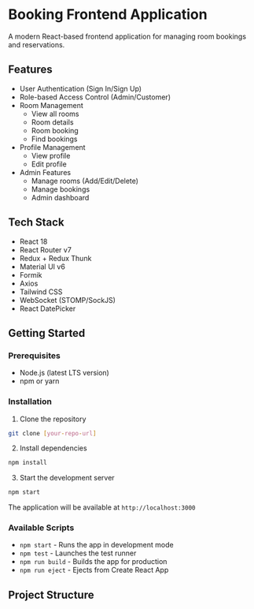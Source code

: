 # Booking Frontend Application

A modern React-based frontend application for managing room bookings and reservations.

## Features

- User Authentication (Sign In/Sign Up)
- Role-based Access Control (Admin/Customer)
- Room Management
  - View all rooms
  - Room details
  - Room booking
  - Find bookings
- Profile Management
  - View profile
  - Edit profile
- Admin Features
  - Manage rooms (Add/Edit/Delete)
  - Manage bookings
  - Admin dashboard

## Tech Stack

- React 18
- React Router v7
- Redux + Redux Thunk
- Material UI v6
- Formik
- Axios
- Tailwind CSS
- WebSocket (STOMP/SockJS)
- React DatePicker

## Getting Started

### Prerequisites

- Node.js (latest LTS version)
- npm or yarn

### Installation

1. Clone the repository
```bash
git clone [your-repo-url]
```

2. Install dependencies
```bash
npm install
```

3. Start the development server
```bash
npm start
```

The application will be available at `http://localhost:3000`

### Available Scripts

- `npm start` - Runs the app in development mode
- `npm test` - Launches the test runner
- `npm run build` - Builds the app for production
- `npm run eject` - Ejects from Create React App

## Project Structure
